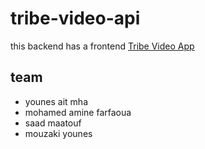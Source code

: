 # tribe-video-api

this backend has a frontend [Tribe Video App](https://github.com/younesaitmha/Tribe-Video-App)

## team 

- younes ait mha
- mohamed amine farfaoua 
- saad maatouf 
- mouzaki younes
